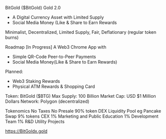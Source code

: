 BitGold ($BitGold) Gold 2.0 
- A Digital Currency Asset with Limited Supply
- Social Media Money (Like & Share to Earn Rewards

Minimalist, Decentralized, Limited Supply, Fair, Deflationary (regular token burns)

Roadmap [In Progress] 
A Web3 Chrome App with
- Simple QR-Code Peer-to-Peer Payments
- Social Media Money(Like & Share to Earn Rewards)

Planned: 
- Web3 Staking Rewards 
- Physical ATM  Rewards & Shopping Card 

Token:  BitGold ($BTG)
Max Supply: 100 Billion 
Market Cap:  USD $1 Million Dollars
Network: Polygon (decentralized) 

Tokenomics
No Taxes
No Presale
90% token DEX Liquidity Pool eg Pancake Swap
9% tokens CEX
1% Marketing and Public Education
1% Development Team
1% R&D Utility Projects
  
https://BitGoldx.gold

